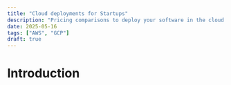 ```yaml
---
title: "Cloud deployments for Startups"
description: "Pricing comparisons to deploy your software in the cloud."
date: 2025-05-16
tags: ["AWS", "GCP"]
draft: true
---
```



# Introduction
